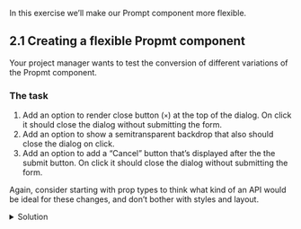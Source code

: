 In this exercise we’ll make our Prompt component more flexible.

## 2.1 Creating a flexible Propmt component

Your project manager wants to test the conversion of different variations of the Propmt component.

### The task

1. Add an option to render close button (`×`) at the top of the dialog. On click it should close the dialog without submitting the form.
2. Add an option to show a semitransparent backdrop that also should close the dialog on click.
3. Add an option to add a “Cancel” button that’s displayed after the the submit button. On click it should close the dialog without submitting the form.

Again, consider starting with prop types to think what kind of an API would be ideal for these changes, and don’t bother with styles and layout.

<details>
 <summary>Solution</summary>

The `Prompt` component (`src/exercises/2-2-Flexible_component/Prompt.js`):

```jsx {"file": "final/Prompt.js", "static": true}
```

</details>
